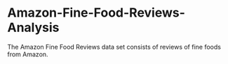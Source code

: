 # Amazon-Fine-Food-Reviews-Analysis
The Amazon Fine Food Reviews data set consists of reviews of fine foods from Amazon.
